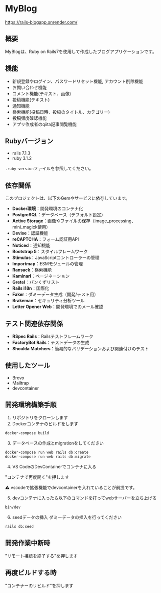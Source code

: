 # MyBlog
https://rails-blogapp.onrender.com/
## 概要
MyBlogは、Ruby on Rails7を使用して作成したブログアプリケーションです。

## 機能
- 新規登録やログイン、パスワードリセット機能, アカウント削除機能
- お問い合わせ機能
- コメント機能(テキスト、画像)
- 投稿機能(テキスト)
- 通知機能
- 検索機能(投稿日時、投稿のタイトル、カテゴリー)
- 投稿頻度確認機能
- アプリ作成者のqiita記事閲覧機能

## Rubyバージョン
- rails 7.1.3
- ruby 3.1.2

`.ruby-version`ファイルを参照してください。

## 依存関係

このプロジェクトは、以下のGemやサービスに依存しています。

- **Docker環境**：開発環境のコンテナ化
- **PostgreSQL**：データベース（デフォルト設定）
- **Active Storage**：画像やファイルの保存（image_processing、mini_magick使用）
- **Devise**：認証機能
- **reCAPTCHA**：フォーム認証用API
- **Noticed**：通知機能
- **Bootstrap 5**：スタイルフレームワーク
- **Stimulus**：JavaScriptコントローラーの管理
- **Importmap**：ESMモジュールの管理
- **Ransack**：検索機能
- **Kaminari**：ページネーション
- **Gretel**：パンくずリスト
- **Rails i18n**：国際化
- **Faker**：ダミーデータ生成（開発/テスト用）
- **Brakeman**：セキュリティ分析ツール
- **Letter Opener Web**：開発環境でのメール確認

## テスト関連依存関係

- **RSpec Rails**：Railsテストフレームワーク
- **FactoryBot Rails**：テストデータの生成
- **Shoulda Matchers**：簡易的なバリデーションおよび関連付けのテスト


## 使用したツール
- Brevo
- Mailtrap
- devcontainer


## 開発環境構築手順
1. リポジトリをクローンします
2. Dockerコンテナのビルドをします
```sh
docker-compose build
```
3. データベースの作成とmigrationをしてください

```sh
docker-compose run web rails db:create
docker-compose run web rails db:migrate
```


4. VS CodeのDevContainerでコンテナに入る

 "コンテナで再度開く"を押します

⚠️ vscodeで拡張機能でdevcontainerを入れていることが前提です。

5. devコンテナに入ったら以下のコマンドを打ってwebサーバーを立ち上げる

```sh
bin/dev

```
6. seedデータの挿入 ダミーデータの挿入を行ってください

```sh
rails db:seed
```

## 開発作業中断時

"リモート接続を終了する"を押します

## 再度ビルドする時
"コンテナーのリビルド"を押します


